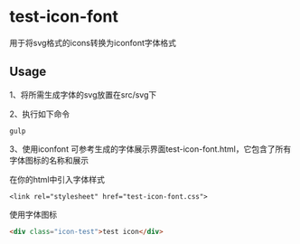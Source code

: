 # test-icon-font
用于将svg格式的icons转换为iconfont字体格式

## Usage
1、将所需生成字体的svg放置在src/svg下

2、执行如下命令
```
gulp
```

3、使用iconfont
可参考生成的字体展示界面test-icon-font.html，它包含了所有字体图标的名称和展示

在你的html中引入字体样式
```
<link rel="stylesheet" href="test-icon-font.css">
```
使用字体图标
```html
<div class="icon-test">test icon</div>
```
